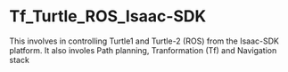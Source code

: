 # Tf_Turtle_ROS_Isaac-SDK

This involves in controlling Turtle1 and Turtle-2 (ROS) from the Isaac-SDK platform. It also involes Path planning, Tranformation (Tf) and Navigation stack
